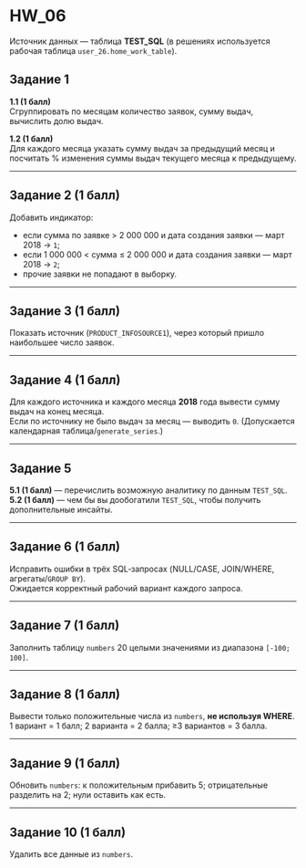 # HW_06

Источник данных — таблица **TEST_SQL** (в решениях используется рабочая таблица `user_26.home_work_table`).

## Задание 1

**1.1 (1 балл)**  
Сгруппировать по месяцам количество заявок, сумму выдач, вычислить долю выдач.

**1.2 (1 балл)**  
Для каждого месяца указать сумму выдач за предыдущий месяц и посчитать % изменения суммы выдач текущего месяца к предыдущему.

---

## Задание 2 (1 балл)
Добавить индикатор:
- если сумма по заявке > 2 000 000 и дата создания заявки — март 2018 → `1`;
- если 1 000 000 < сумма ≤ 2 000 000 и дата создания заявки — март 2018 → `2`;
- прочие заявки не попадают в выборку.

---

## Задание 3 (1 балл)
Показать источник (`PRODUCT_INFOSOURCE1`), через который пришло наибольшее число заявок.

---

## Задание 4 (1 балл)
Для каждого источника и каждого месяца **2018** года вывести сумму выдач на конец месяца.  
Если по источнику не было выдач за месяц — выводить `0`. (Допускается календарная таблица/`generate_series`.)

---

## Задание 5
**5.1 (1 балл)** — перечислить возможную аналитику по данным `TEST_SQL`.  
**5.2 (1 балл)** — чем бы вы дообогатили `TEST_SQL`, чтобы получить дополнительные инсайты.

---

## Задание 6 (1 балл)
Исправить ошибки в трёх SQL‑запросах (NULL/CASE, JOIN/WHERE, агрегаты/`GROUP BY`).  
Ожидается корректный рабочий вариант каждого запроса.

---

## Задание 7 (1 балл)
Заполнить таблицу `numbers` 20 целыми значениями из диапазона `[-100; 100]`.

---

## Задание 8 (1 балл)
Вывести только положительные числа из `numbers`, **не используя WHERE**.  
1 вариант = 1 балл; 2 варианта = 2 балла; ≥3 вариантов = 3 балла.

---

## Задание 9 (1 балл)
Обновить `numbers`: к положительным прибавить 5; отрицательные разделить на 2; нули оставить как есть.

---

## Задание 10 (1 балл)
Удалить все данные из `numbers`.

